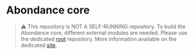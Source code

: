 # Abondance core

> :warning: This repository is NOT A SELF-RUNNING repository.
> To build the Abondance core, different external modules are needed. Please use the dedicated [root](https://github.com/herd-ware/root) repository. More information available on the dedicated [site](https://herd-ware.github.io/).